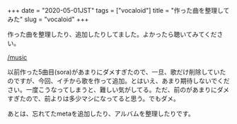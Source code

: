 +++
date = "2020-05-01JST"
tags = ["vocaloid"]
title = "作った曲を整理してみた"
slug = "vocaloid"
+++

作った曲を整理したり、追加したりしてました。よかったら聴いてみてください。

[/music](/music)

以前作った5曲目(sora)があまりにダメすぎたので、一旦、歌だけ削除していたのですが、今回、イチから歌を作って追加。とはいえ、あまり期待しないでください。一度こうなってしまうと、難しい気がしてる。ただ、前のがあまりにダメすぎたので、前よりは多少マシになってると思う。でもダメ。

あとは、忘れてたmetaを追加したり、アルバムを整理したりです。

